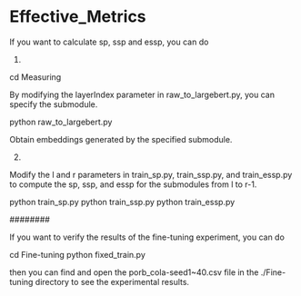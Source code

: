 # Effective_Metrics

If you want to calculate sp, ssp and essp, you can do

1.

cd Measuring

By modifying the layerIndex parameter in raw_to_largebert.py, you can specify the submodule.

python raw_to_largebert.py 

Obtain embeddings generated by the specified submodule.

2.

Modify the l and r parameters in train_sp.py, train_ssp.py, and train_essp.py to compute the sp, ssp, and essp for the submodules from l to r-1.

python train_sp.py
python train_ssp.py
python train_essp.py

########

If you want to verify the results of the fine-tuning experiment, you can do

cd Fine-tuning
python fixed_train.py

then you can find and open the porb_cola-seed1~40.csv file in the ./Fine-tuning directory to see the experimental results.



